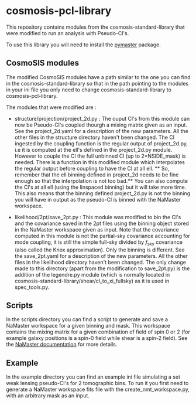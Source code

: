 # cosmosis-pcl-library

This repository contains modules from the cosmosis-standard-library that were modified to run an analysis with Pseudo-Cl's.

To use this library you will need to install the [pymaster](https://namaster.readthedocs.io/en/latest/api/pymaster.workspaces.html) package.

## CosmoSIS modules
The modified CosmoSIS modules have a path similar to the one you can find in the cosmosis-standard-library so that in the path pointing to the modules in your ini file you only need to change cosmosis-standard-library to cosmosis-pcl-library.

The modules that were modified are :
 - structure/projection/project_2d.py : The ouput Cl's from this module can now be Pseudo-Cl's coupled thourgh a mixing matrix given as an input. See the project_2d.yaml for a description of the new parameters. All the other files in the structure directory haven't been changed.
 The Cl ingested by the coupling function is the regular output of project_2d.py, i.e it is computed at the ell's defined in the project_2d.py module. However to couple the Cl the full unbinned Cl (up to 2*NSIDE_mask) is needed. There is a function in this modified module which interpolates the regular output before coupling to have the Cl at all ell. ** So, remember that the ell binning defined in project_2d needs to be fine enough so that the interpolation is not too bad.** You can also compute the Cl's at all ell (using the linspaced binning) but it will take more time. This also means that the binning defined project_2d.py is not the binning you will have in output as the pseudo-Cl is binned with the NaMaster workspace.

 - likelihood/2pt/save_2pt.py : This module was modified to bin the Cl's and the covariance saved in the 2pt files using the binning object stored in the NaMaster workspace given as input. Note that the covariance computed in this module is not the partial-sky covariance accounting for mode coupling, it is still the simple full-sky divided by $f_\mathrm{sky}$ covariance (also called the Knox approximation). Only the binning is different. See the save_2pt.yaml for a description of the new parameters. All the other files in the likelihood directory haven't been changed.
 The only change made to this directory (apart from the modification to save_2pt.py) is the addition of the legendre.py module (which is normally located in cosmosis-standard-library/shear/cl_to_xi_fullsky) as it is used in spec_tools.py.

## Scripts
In the scripts directory you can find a script to generate and save a NaMaster workspace for a given binning and mask. This workspace contains the mixing matrix for a given combination of field of spin 0 or 2 (for example galaxy positions is a spin-0 field while shear is a spin-2 field). See the [NaMaster documentation](https://namaster.readthedocs.io/en/latest/api/pymaster.workspaces.html) for more details.


## Example
In the example directory you can find an example ini file simulating a set weak lensing pseudo-Cl's for 2 tomographic bins. To run it you first need to generate a NaMaster workspace fits file with the create_nmt_workspace.py, with an arbitrary mask as an input.